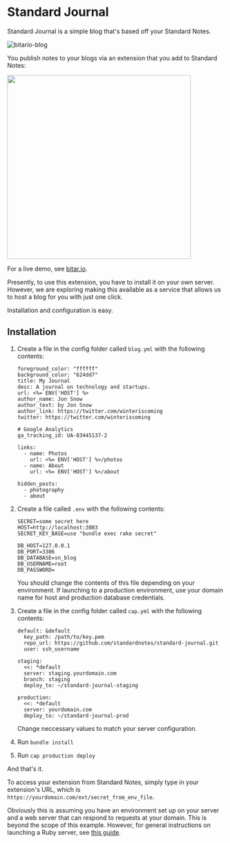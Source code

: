 # Standard Journal

Standard Journal is a simple blog that's based off your Standard Notes. 

![bitario-blog](https://s3.amazonaws.com/bitario/misc/bitario-blog.png)

You publish notes to your blogs via an extension that you add to Standard Notes:

<img src="https://s3.amazonaws.com/bitario/misc/sj-ext.png" width="425"/>

For a live demo, see [bitar.io](https://bitar.io).

Presently, to use this extension, you have to install it on your own server. However, we are exploring making this available as a service that allows us to host a blog for you with just one click.

Installation and configuration is easy.

## Installation

1. Create a file in the config folder called `blog.yml` with the following contents:

	```
	foreground_color: "ffffff"
	background_color: "624dd7"
	title: My Journal
	desc: A journal on technology and startups.
	url: <%= ENV['HOST'] %>
	author_name: Jon Snow
	author_text: by Jon Snow
	author_link: https://twitter.com/winteriscoming
	twitter: https://twitter.com/winteriscoming
	
	# Google Analytics
	ga_tracking_id: UA-83445137-2
	
	links:
	  - name: Photos
	    url: <%= ENV['HOST'] %>/photos
	  - name: About
	    url: <%= ENV['HOST'] %>/about
	
	hidden_posts:
	  - photography
	  - about
	
	```
	
2. Create a file called `.env` with the following contents:

	```
	SECRET=some secret here
	HOST=http://localhost:3003
	SECRET_KEY_BASE=use "bundle exec rake secret"
	
	DB_HOST=127.0.0.1
	DB_PORT=3306
	DB_DATABASE=sn_blog
	DB_USERNAME=root
	DB_PASSWORD=
	```
	
	You should change the contents of this file depending on your environment. If launching to a production environment, use your domain name for host and production database credentials.


2. Create a file in the config folder called `cap.yml` with the following contents:

	```
	default: &default
	  key_path: /path/to/key.pem
	  repo_url: https://github.com/standardnotes/standard-journal.git
	  user: ssh_username
	
	staging:
	  <<: *default
	  server: staging.yourdomain.com
	  branch: staging
	  deploy_to: ~/standard-journal-staging
	
	production:
	  <<: *default
	  server: yourdomain.com
	  deploy_to: ~/standard-journal-prod
	```

	Change neccessary values to match your server configuration.

3. Run `bundle install`
4. Run `cap production deploy`

And that's it.

To access your extension from Standard Notes, simply type in your extension's URL, which is `https://yourdomain.com/ext/secret_from_env_file`.

Obviously this is assuming you have an environment set up on your server and a web server that can respond to requests at your domain. This is beyond the scope of this example. However, for general instructions on launching a Ruby server, see [this guide](https://github.com/standardfile/ruby-server/wiki/Deploying-a-private-Standard-File-server-with-Amazon-EC2-and-Nginx).
